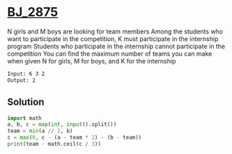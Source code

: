 # [BJ_2875](https://acmicpc.net/problem/2875)

N girls and M boys are looking for team members
Among the students who want to participate in the competition, K must participate in the internship program
Students who participate in the internship cannot participate in the competition
You can find the maximum number of teams you can make when given N for girls, M for boys, and K for the internship

```txt
Input: 6 3 2
Output: 2
```

## Solution

```py
import math
a, b, c = map(int, input().split())
team = min(a // 2, b)
c = max(0, c - (a - team * 2) - (b - team))
print(team - math.ceil(c / 3))
```

